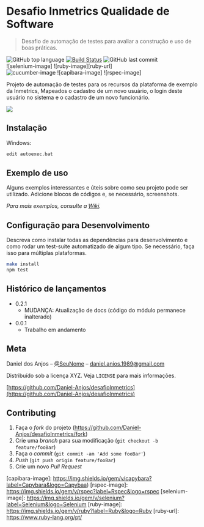 # Desafio Inmetrics Qualidade de Software
> Desafio de automação de testes para avaliar a construção e uso de boas práticas. 

![GitHub top language](https://img.shields.io/github/languages/top/daniel-anjos/desafioInmetrics)
[![Build Status][travis-image]][travis-url]
![GitHub last commit](https://img.shields.io/github/last-commit/daniel-anjos/desafioInmetrics)  
![selenium-image]
![ruby-image][ruby-url]  
![cucumber-image]
![capibara-image]
![rspec-image]  

Projeto de automação de testes para os recursos da plataforma de exemplo da Inmetrics, 
Mapeados o cadastro de um novo usuário, o login deste usuário no sistema e o cadastro de um novo funcionário.

![](../img/telaprincipal.png)

## Instalação

Windows:

```sh
edit autoexec.bat
```

## Exemplo de uso

Alguns exemplos interessantes e úteis sobre como seu projeto pode ser utilizado. Adicione blocos de códigos e, se necessário, screenshots.

_Para mais exemplos, consulte a [Wiki][wiki]._ 

## Configuração para Desenvolvimento

Descreva como instalar todas as dependências para desenvolvimento e como rodar um test-suite automatizado de algum tipo. Se necessário, faça isso para múltiplas plataformas.

```sh
make install
npm test
```

## Histórico de lançamentos

* 0.2.1
    * MUDANÇA: Atualização de docs (código do módulo permanece inalterado)
* 0.0.1
    * Trabalho em andamento

## Meta

Daniel dos Anjos – [@SeuNome](https://twitter.com/...) – daniel.anjos.1989@gmail.com

Distribuído sob a licença XYZ. Veja `LICENSE` para mais informações.

[https://github.com/Daniel-Anjos/desafioInmetrics](https://github.com/Daniel-Anjos/desafioInmetrics)

## Contributing

1. Faça o _fork_ do projeto (<https://github.com/Daniel-Anjos/desafioInmetrics/fork>)
2. Crie uma _branch_ para sua modificação (`git checkout -b feature/fooBar`)
3. Faça o _commit_ (`git commit -am 'Add some fooBar'`)
4. _Push_ (`git push origin feature/fooBar`)
5. Crie um novo _Pull Request_

[npm-image]: https://img.shields.io/npm/v/datadog-metrics.svg?style=flat-square
[npm-url]: https://npmjs.org/package/datadog-metrics
[npm-downloads]: https://img.shields.io/npm/dm/datadog-metrics.svg?style=flat-square
[travis-image]: https://img.shields.io/travis/dbader/node-datadog-metrics/master.svg?style=flat-square
[travis-url]: https://travis-ci.org/dbader/node-datadog-metrics
[wiki]: https://github.com/seunome/seuprojeto/wiki


[cucumber-image]: https://img.shields.io/gem/v/cucumber?label=Cucumber&logo=Cucumber
[capibara-image]: https://img.shields.io/gem/v/capybara?label=Capybara&logo=Capybaa)
[rspec-image]: https://img.shields.io/gem/v/rspec?label=Rspec&logo=rspec
[selenium-image]: https://img.shields.io/gem/v/selenium?label=Selenium&logo=Selenium
[ruby-image]: https://img.shields.io/gem/v/ruby?label=Ruby&logo=Ruby
[ruby-url]: https://www.ruby-lang.org/pt/

